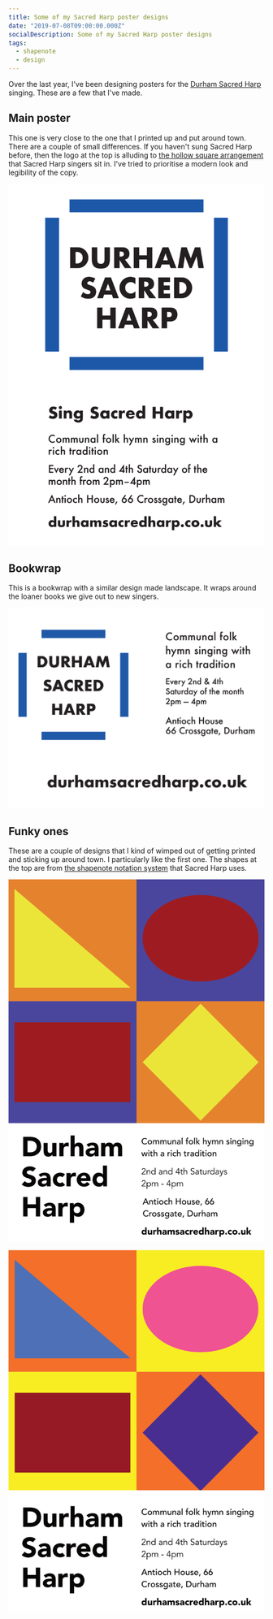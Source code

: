 ```yaml
---
title: Some of my Sacred Harp poster designs
date: "2019-07-08T09:00:00.000Z"
socialDescription: Some of my Sacred Harp poster designs
tags:
  - shapenote
  - design
---
```


Over the last year, I've been designing posters for the [Durham Sacred Harp](https://durhamsacredharp.co.uk) singing. These are a few that I've made.

## Main poster

This one is very close to the one that I printed up and put around town. There are a couple of small differences. If you haven't sung Sacred Harp before, then the logo at the top is alluding to [the hollow square arrangement](https://en.wikipedia.org/wiki/Sacred_Harp#Singing_Sacred_Harp_music) that Sacred Harp singers sit in. I've tried to prioritise a modern look and legibility of the copy.


<a href="/assets/images/blue_square.png"><img src="/assets/images/blue_square.png" alt=""></a>


## Bookwrap

This is a bookwrap with a similar design made landscape. It wraps around the loaner books we give out to new singers.


<a href="/assets/images/blue_square_bookwrap.png"><img src="/assets/images/blue_square_bookwrap.png" alt=""></a>


## Funky ones

These are a couple of designs that I kind of wimped out of getting printed and sticking up around town. I particularly like the first one. The shapes at the top are from [the shapenote notation system](https://en.wikipedia.org/wiki/Sacred_Harp#The_music_and_its_notation) that Sacred Harp uses.


<a href="/assets/images/funky_squares.png"><img src="/assets/images/funky_squares.png" alt=""></a>



<a href="/assets/images/funky_squares_gharish.png"><img src="/assets/images/funky_squares_gharish.png" alt=""></a>

